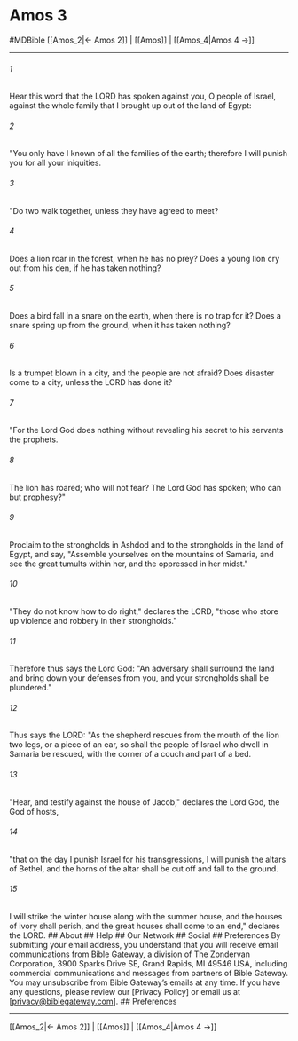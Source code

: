 # Amos 3
#MDBible
[[Amos_2|← Amos 2]] | [[Amos]] | [[Amos_4|Amos 4 →]]

***


###### 1 
Hear this word that the LORD has spoken against you, O people of Israel, against the whole family that I brought up out of the land of Egypt: 

###### 2 
"You only have I known of all the families of the earth; therefore I will punish you for all your iniquities. 

###### 3 
"Do two walk together, unless they have agreed to meet? 

###### 4 
Does a lion roar in the forest, when he has no prey? Does a young lion cry out from his den, if he has taken nothing? 

###### 5 
Does a bird fall in a snare on the earth, when there is no trap for it? Does a snare spring up from the ground, when it has taken nothing? 

###### 6 
Is a trumpet blown in a city, and the people are not afraid? Does disaster come to a city, unless the LORD has done it? 

###### 7 
"For the Lord God does nothing without revealing his secret to his servants the prophets. 

###### 8 
The lion has roared; who will not fear? The Lord God has spoken; who can but prophesy?" 

###### 9 
Proclaim to the strongholds in Ashdod and to the strongholds in the land of Egypt, and say, "Assemble yourselves on the mountains of Samaria, and see the great tumults within her, and the oppressed in her midst." 

###### 10 
"They do not know how to do right," declares the LORD, "those who store up violence and robbery in their strongholds." 

###### 11 
Therefore thus says the Lord God: "An adversary shall surround the land and bring down your defenses from you, and your strongholds shall be plundered." 

###### 12 
Thus says the LORD: "As the shepherd rescues from the mouth of the lion two legs, or a piece of an ear, so shall the people of Israel who dwell in Samaria be rescued, with the corner of a couch and part of a bed. 

###### 13 
"Hear, and testify against the house of Jacob," declares the Lord God, the God of hosts, 

###### 14 
"that on the day I punish Israel for his transgressions, I will punish the altars of Bethel, and the horns of the altar shall be cut off and fall to the ground. 

###### 15 
I will strike the winter house along with the summer house, and the houses of ivory shall perish, and the great houses shall come to an end," declares the LORD. ## About ## Help ## Our Network ## Social ## Preferences By submitting your email address, you understand that you will receive email communications from Bible Gateway, a division of The Zondervan Corporation, 3900 Sparks Drive SE, Grand Rapids, MI 49546 USA, including commercial communications and messages from partners of Bible Gateway. You may unsubscribe from Bible Gateway&rsquo;s emails at any time. If you have any questions, please review our [Privacy Policy] or email us at [privacy@biblegateway.com]. ## Preferences

***

[[Amos_2|← Amos 2]] | [[Amos]] | [[Amos_4|Amos 4 →]]
